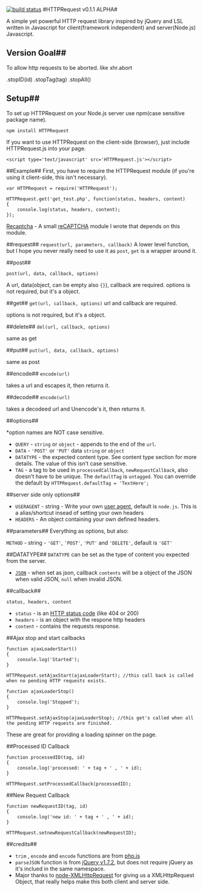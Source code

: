 [![build status](https://secure.travis-ci.org/keverw/HTTPRequest.png)](http://travis-ci.org/keverw/HTTPRequest)
#HTTPRequest v0.1.1 ALPHA#

A simple yet powerful HTTP request library inspired by jQuery and LSL written in Javascript for client(framework independent) and server(Node.js) Javascript.

## Version Goal##
To allow http requests to be aborted. like xhr.abort

.stopID(id)
.stopTag(tag)
.stopAll()

## Setup##

To set up HTTPRequest on your Node.js server use npm(case sensitive package name).

	npm install HTTPRequest

If you want to use HTTPRequest on the client-side (browser), just include HTTPRequest.js into your page.

	<script type='text/javascript' src='HTTPRequest.js'></script>

##Example##
First, you have to require the HTTPRequest module (if you're using it client-side, this isn't necessary).

	var HTTPRequest = require('HTTPRequest');

```
HTTPRequest.get('get_test.php', function(status, headers, content)
{
	console.log(status, headers, content);
});
```

[Recaptcha](https://gist.github.com/2862894/bed9f28eb497e4810fee68d9600ace52469d6047) - A small [reCAPTCHA](http://www.google.com/recaptcha) module I wrote that depends on this module.

##request##
`request(url, parameters, callback)`
A lower level function, but I hope you never really need to use it as `post`, `get` is a wrapper around it.

##post##

`post(url, data, callback, options)`

A url, data(object, can be empty also `{}`), callback are required.
options is not required, but it's a object.

##get##
`get(url, callback, options)`
url and callback are required. 

options is not required, but it's a object.

##delete##
`del(url, callback, options)`

same as get

##put##
`put(url, data, callback, options)`

same as post

##encode##
`encode(url)`

takes a url and escapes it, then returns it.

##decode##
`encode(url)`

takes a decodeed url and Unencode's it, then returns it.


##options##

*option names are NOT case sensitive.

* `QUERY` - `string` or `object` - appends to the end of the `url`.
* `DATA` - `'POST'` or `'PUT'` data `string` or `object`
* `DATATYPE` - the expected content type. See content type section for more details. The value of this isn't case sensitive.
* `TAG` - a tag to be used in `processedCallback`, `newRequestCallback`, also doesn't have to be unique. The `defaultTag` is `untagged`. You can override the default by `HTTPRequest.defaultTag = 'TextHere';`

##server side only options##
* `USERAGENT` - string - Write your own [user agent](http://en.wikipedia.org/wiki/User_agent), default is `node.js`. This is a alias/shortcut insead of setting your own headers
* `HEADERS` - An object containing your own defined headers.

##parameters##
Everything as options, but also:

`METHOD` - string - `'GET'`, `'POST'`, `'PUT'` and `'DELETE'`, default is `'GET'`

##DATATYPE##
`DATATYPE` can be set as the type of content you expected from the server.

* [`JSON`](http://en.wikipedia.org/wiki/JSON) - when set as json, callback `contents` will be a object of the JSON when valid JSON, `null` when invalid JSON.


##callback##

`status, headers, content`

* `status` - is an [HTTP status code](http://en.wikipedia.org/wiki/List_of_HTTP_status_codes) (like 404 or 200)
* `headers` - is an object with the respone http headers
* `content` - contains the requests response.

##Ajax stop and start callbacks

```
function ajaxLoaderStart()
{
	console.log('Started');
}

HTTPRequest.setAjaxStart(ajaxLoaderStart); //this call back is called when no pending HTTP requests exists.

function ajaxLoaderStop()
{
	console.log('Stopped');
}

HTTPRequest.setAjaxStop(ajaxLoaderStop); //this get's called when all the pending HTTP requests are finished.

```

These are great for providing a loading spinner on the page.

##Processed ID Callback 

```
function processedID(tag, id)
{
	console.log('processed: ' + tag + ' , ' + id);
}

HTTPRequest.setProcessedCallback(processedID);

```

##New Request Callback
```
function newRequestID(tag, id)
{
	console.log('new id: ' + tag + ' , ' + id);
}

HTTPRequest.setnewRequestCallback(newRequestID);

```

##credits##
* `trim` , `encode` and `encode` functions are from [php.js](http://phpjs.org/pages/home)
* `parseJSON` function is from [jQuery v1.7.2](http://jquery.com/), but does not require jQuery as it's inclued in the same namespace.
* Major thanks to [node-XMLHttpRequest](https://github.com/driverdan/node-XMLHttpRequest) for giving us a XMLHttpRequest Object, that really helps make this both client and server side.